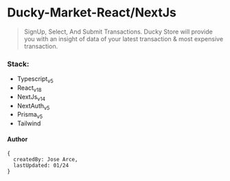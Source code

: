 # Ducky-Market-React/NextJs

> SignUp, Select, And Submit Transactions.
> Ducky Store will provide you with an insight of data of your latest transaction & most expensive transaction.

### Stack:

- Typescript<sub>v5</sub>
- React<sub>v18</sub>
- NextJs<sub>v14</sub>
- NextAuth<sub>v5</sub>
- Prisma<sub>v5</sub>
- Tailwind

#### Author

```
{
  createdBy: Jose Arce,
  lastUpdated: 01/24
}
```
